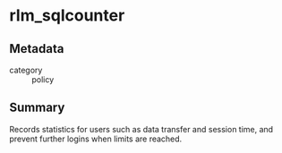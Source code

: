 # rlm_sqlcounter
## Metadata
<dl>
  <dt>category</dt><dd>policy</dd>
</dl>

## Summary
Records statistics for users such as data transfer and session time, and prevent further logins when limits are reached.

